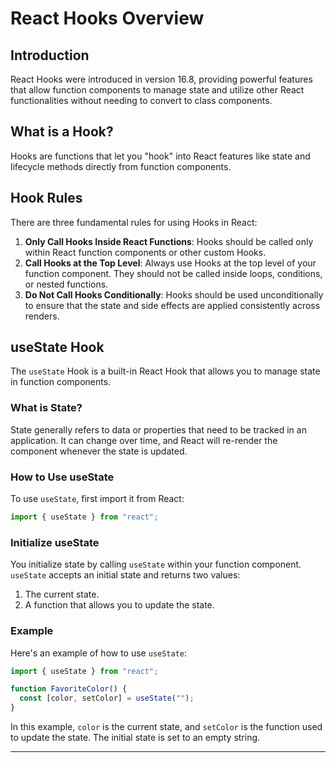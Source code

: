 # React Hooks Overview

## Introduction

React Hooks were introduced in version 16.8, providing powerful features that allow function components to manage state and utilize other React functionalities without needing to convert to class components.

## What is a Hook?

Hooks are functions that let you "hook" into React features like state and lifecycle methods directly from function components.

## Hook Rules

There are three fundamental rules for using Hooks in React:

1. **Only Call Hooks Inside React Functions**: Hooks should be called only within React function components or other custom Hooks.
2. **Call Hooks at the Top Level**: Always use Hooks at the top level of your function component. They should not be called inside loops, conditions, or nested functions.
3. **Do Not Call Hooks Conditionally**: Hooks should be used unconditionally to ensure that the state and side effects are applied consistently across renders.

## useState Hook

The `useState` Hook is a built-in React Hook that allows you to manage state in function components.

### What is State?

State generally refers to data or properties that need to be tracked in an application. It can change over time, and React will re-render the component whenever the state is updated.

### How to Use useState

To use `useState`, first import it from React:

```javascript
import { useState } from "react";
```

### Initialize useState

You initialize state by calling `useState` within your function component. `useState` accepts an initial state and returns two values:

1. The current state.
2. A function that allows you to update the state.

### Example

Here's an example of how to use `useState`:

```javascript
import { useState } from "react";

function FavoriteColor() {
  const [color, setColor] = useState("");
}
```

In this example, `color` is the current state, and `setColor` is the function used to update the state. The initial state is set to an empty string.

---
